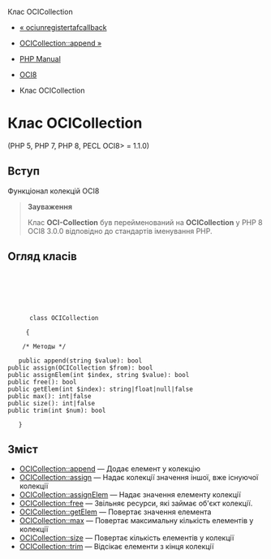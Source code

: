 Клас OCICollection

-   [« ociunregistertafcallback](function.oci-unregister-taf-callback.html)
    
-   [OCICollection::append »](ocicollection.append.html)
    
-   [PHP Manual](index.html)
    
-   [OCI8](book.oci8.html)
    
-   Клас OCICollection
    

# Клас OCICollection

(PHP 5, PHP 7, PHP 8, PECL OCI8> = 1.1.0)

## Вступ

Функціонал колекцій OCI8

> **Зауваження**
> 
> Клас **OCI-Collection** був перейменований на **OCICollection** у PHP 8 OCI8 3.0.0 відповідно до стандартів іменування PHP.

## Огляд класів

```classsynopsis

     
    

    
     
      class OCICollection
     
     {

    /* Методы */
    
   public append(string $value): bool
public assign(OCICollection $from): bool
public assignElem(int $index, string $value): bool
public free(): bool
public getElem(int $index): string|float|null|false
public max(): int|false
public size(): int|false
public trim(int $num): bool

   }
```

## Зміст

-   [OCICollection::append](ocicollection.append.html) — Додає елемент у колекцію
-   [OCICollection::assign](ocicollection.assign.html) — Надає колекції значення іншої, вже існуючої колекції
-   [OCICollection::assignElem](ocicollection.assignelem.html) — Надає значення елементу колекції
-   [OCICollection::free](ocicollection.free.html) — Звільняє ресурси, які займає об'єкт колекції.
-   [OCICollection::getElem](ocicollection.getelem.html) — Повертає значення елемента
-   [OCICollection::max](ocicollection.max.html) — Повертає максимальну кількість елементів у колекції
-   [OCICollection::size](ocicollection.size.html) — Повертає кількість елементів у колекції
-   [OCICollection::trim](ocicollection.trim.html) — Відсікає елементи з кінця колекції